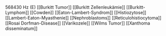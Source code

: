 568430 Hz (E)
[[Burkitt Tumor]]
[[Burkitt Zellenleukämie]]
[[Burkitt-Lymphom]]
[[Cowden]]
[[Eaton-Lambert-Syndrom]]
[[Histiozytose]]
[[Lambert-Eaton-Myasthenie]]
[[Nephroblastoms]]
[[Reticulohistiocytoma]]
[[Rosai Dorfman-Disease]]
[[Varikozele]]
[[Wilms Tumor]]
[[Xanthoma disseminatum]]